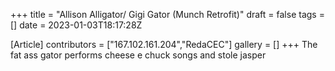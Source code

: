 +++
title = "Allison Alligator/ Gigi Gator (Munch Retrofit)"
draft = false
tags = []
date = 2023-01-03T18:17:28Z

[Article]
contributors = ["167.102.161.204","RedaCEC"]
gallery = []
+++
The fat ass gator performs cheese e chuck songs and stole jasper